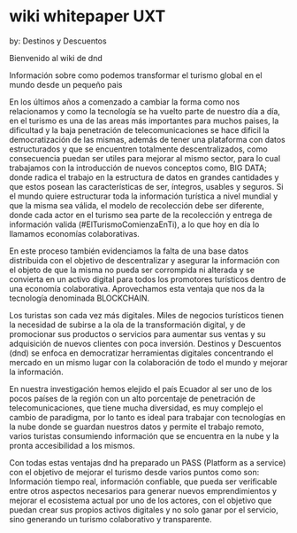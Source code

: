 # wiki whitepaper UXT
by: Destinos y Descuentos


Bienvenido al wiki de dnd 

Información sobre como podemos transformar el turismo global en el mundo desde un pequeño pais

En los últimos años a comenzado a cambiar la forma como nos relacionamos y como la tecnología se ha vuelto parte de nuestro día a día, en el turismo es una de las areas más importantes para muchos paises, la dificultad y la baja penetración de telecomunicaciones se hace dificil la democratización de las mismas, además de tener una plataforma con datos estructurados y que se encuentren totalmente descentralizados, como consecuencia puedan ser utiles para mejorar al mismo sector, para lo cual trabajamos con la introducción de nuevos conceptos como, BIG DATA; donde radica el trabajo en la estructura de datos en grandes cantidades y que estos posean las características de ser, íntegros, usables y seguros. Si el mundo quiere estructurar toda la información turística a nivel mundial y que la misma sea válida, el modelo de recolección debe ser diferente, donde cada actor en el turismo sea parte de la recolección y entrega de información valida (#ElTurismoComienzaEnTi), a lo que hoy en día lo llamamos economías colaborativas.

En este proceso también evidenciamos la falta de una base datos distribuida con el objetivo de descentralizar y asegurar la información con el objeto de que la misma no pueda ser corrompida ni alterada y se convierta en un activo digital para todos los promotores turísticos dentro de una economía colaborativa. Aprovechamos esta ventaja que nos da la tecnología denominada BLOCKCHAIN.

Los turistas son cada vez más digitales. Miles de negocios turísticos tienen la necesidad de subirse a la ola de la transformación digital, y de promocionar sus productos o servicios para aumentar sus ventas y su adquisición de nuevos clientes con poca inversión. Destinos y Descuentos (dnd) se enfoca en democratizar herramientas digitales concentrando el mercado en un mismo lugar con la colaboración de todo el mundo y mejorar la información.

En nuestra investigación hemos elejido el país Ecuador al ser uno de los pocos países de la región con un alto porcentaje de penetración de telecomunicaciones, que tiene mucha diversidad, es muy complejo el cambio de paradigma, por lo tanto es ideal para trabajar con tecnologías en la nube donde se guardan nuestros datos y permite el trabajo remoto, varios turistas consumiendo información que se encuentra en la nube y la pronta accesibilidad a los mismos.

Con todas estas ventajas dnd ha preparado un PASS (Platform as a service) con el objetivo de mejorar el turismo desde varios puntos como son: Información tiempo real, información confiable, que pueda ser verificable entre otros aspectos necesarios para generar nuevos emprendimientos y mejorar el ecosistema actual por uno de los actores, con el objetivo que puedan crear sus propios activos digitales y no solo ganar por el servicio, sino generando un turismo colaborativo y transparente.


